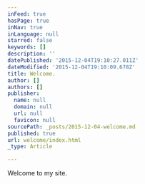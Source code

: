 ```yaml
---
inFeed: true
hasPage: true
inNav: true
inLanguage: null
starred: false
keywords: []
description: ''
datePublished: '2015-12-04T19:10:27.011Z'
dateModified: '2015-12-04T19:10:09.678Z'
title: Welcome.
author: []
authors: []
publisher:
  name: null
  domain: null
  url: null
  favicon: null
sourcePath: _posts/2015-12-04-welcome.md
published: true
url: welcome/index.html
_type: Article

---
```

Welcome to my site.